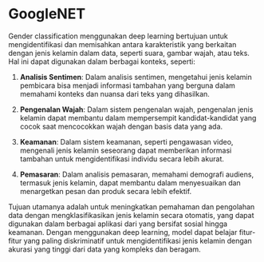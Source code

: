 # GoogleNET

Gender classification menggunakan deep learning bertujuan untuk mengidentifikasi dan memisahkan antara karakteristik yang berkaitan dengan jenis kelamin dalam data, seperti suara, gambar wajah, atau teks. Hal ini dapat digunakan dalam berbagai konteks, seperti:

1. **Analisis Sentimen**: Dalam analisis sentimen, mengetahui jenis kelamin pembicara bisa menjadi informasi tambahan yang berguna dalam memahami konteks dan nuansa dari teks yang dihasilkan.

2. **Pengenalan Wajah**: Dalam sistem pengenalan wajah, pengenalan jenis kelamin dapat membantu dalam mempersempit kandidat-kandidat yang cocok saat mencocokkan wajah dengan basis data yang ada.

3. **Keamanan**: Dalam sistem keamanan, seperti pengawasan video, mengenali jenis kelamin seseorang dapat memberikan informasi tambahan untuk mengidentifikasi individu secara lebih akurat.

4. **Pemasaran**: Dalam analisis pemasaran, memahami demografi audiens, termasuk jenis kelamin, dapat membantu dalam menyesuaikan dan menargetkan pesan dan produk secara lebih efektif.

Tujuan utamanya adalah untuk meningkatkan pemahaman dan pengolahan data dengan mengklasifikasikan jenis kelamin secara otomatis, yang dapat digunakan dalam berbagai aplikasi dari yang bersifat sosial hingga keamanan. Dengan menggunakan deep learning, model dapat belajar fitur-fitur yang paling diskriminatif untuk mengidentifikasi jenis kelamin dengan akurasi yang tinggi dari data yang kompleks dan beragam.
